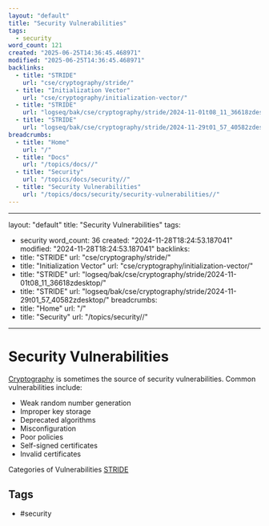 ```yaml
---
layout: "default"
title: "Security Vulnerabilities"
tags:
  - security
word_count: 121
created: "2025-06-25T14:36:45.468971"
modified: "2025-06-25T14:36:45.468971"
backlinks:
  - title: "STRIDE"
    url: "cse/cryptography/stride/"
  - title: "Initialization Vector"
    url: "cse/cryptography/initialization-vector/"
  - title: "STRIDE"
    url: "logseq/bak/cse/cryptography/stride/2024-11-01t08_11_36618zdesktop/"
  - title: "STRIDE"
    url: "logseq/bak/cse/cryptography/stride/2024-11-29t01_57_40582zdesktop/"
breadcrumbs:
  - title: "Home"
    url: "/"
  - title: "Docs"
    url: "/topics/docs//"
  - title: "Security"
    url: "/topics/docs/security//"
  - title: "Security Vulnerabilities"
    url: "/topics/docs/security/security-vulnerabilities//"
---
```

---
layout: "default"
title: "Security Vulnerabilities"
tags:
  - security
word_count: 36
created: "2024-11-28T18:24:53.187041"
modified: "2024-11-28T18:24:53.187041"
backlinks:
  - title: "STRIDE"
    url: "cse/cryptography/stride/"
  - title: "Initialization Vector"
    url: "cse/cryptography/initialization-vector/"
  - title: "STRIDE"
    url: "logseq/bak/cse/cryptography/stride/2024-11-01t08_11_36618zdesktop/"
  - title: "STRIDE"
    url: "logseq/bak/cse/cryptography/stride/2024-11-29t01_57_40582zdesktop/"
breadcrumbs:
  - title: "Home"
    url: "/"
  - title: "Security"
    url: "/topics/security//"
---
# Security Vulnerabilities

[Cryptography](logseq/bak/cse/cryptography/cryptography/2024-11-29t01_57_40576zdesktop/) is sometimes the source of security vulnerabilities. Common vulnerabilities include:

- Weak random number generation
- Improper key storage
- Deprecated algorithms
- Misconfiguration
- Poor policies
- Self-signed certificates
- Invalid certificates


Categories of Vulnerabilities [STRIDE](logseq/bak/cse/cryptography/stride/2024-11-29t01_57_40582zdesktop/)

## Tags

- #security
